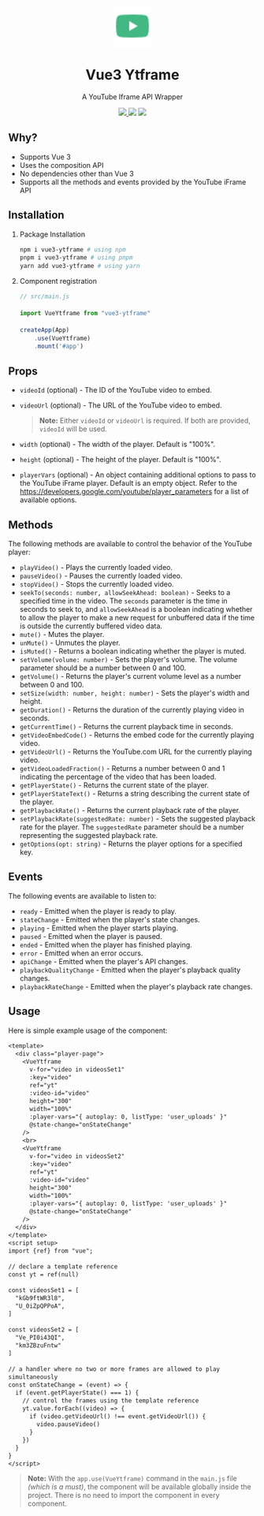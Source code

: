 <p align="center">
	<img src="./src/assets/youtube.svg" width="80">
</p>
<h1 align=center>Vue3 Ytframe</h1>
<p align=center>A YouTube Iframe API Wrapper</p>
<p align="center">
<a href="https://www.npmjs.com/package/vue3-ytframe"><img src="https://img.shields.io/npm/v/vue3-ytframe.svg"/> <img src="https://img.shields.io/npm/dm/vue3-ytframe.svg"/></a> <a href="https://vuejs.org/"><img src="https://img.shields.io/badge/vue-3-brightgreen.svg"/></a>
</p>

## Why?

- Supports Vue 3
- Uses the composition API
- No dependencies other than Vue 3
- Supports all the methods and events provided by the YouTube iFrame API

## Installation

1. Package Installation
    ```bash
    npm i vue3-ytframe # using npm
    pnpm i vue3-ytframe # using pnpm
    yarn add vue3-ytframe # using yarn
    ````

2. Component registration
    ```js
    // src/main.js

    import VueYtframe from "vue3-ytframe"

    createApp(App)
        .use(VueYtframe)
        .mount('#app')
    ```
## Props

- `videoId` (optional) - The ID of the YouTube video to embed.
- `videoUrl` (optional) - The URL of the YouTube video to embed.

  > **Note:** Either `videoId` or `videoUrl` is required. If both are provided, `videoId` will be used.

- `width` (optional) - The width of the player. Default is "100%".
- `height` (optional) - The height of the player. Default is "100%".
- `playerVars` (optional) - An object containing additional options to pass to the YouTube iFrame player. Default is an
  empty object. Refer to the https://developers.google.com/youtube/player_parameters for a list of available options.

## Methods

The following methods are available to control the behavior of the YouTube player:

- `playVideo()` - Plays the currently loaded video.
- `pauseVideo()` - Pauses the currently loaded video.
- `stopVideo()` - Stops the currently loaded video.
- `seekTo(seconds: number, allowSeekAhead: boolean)` - Seeks to a specified time in the video. The `seconds` parameter
  is the time in seconds to seek to, and `allowSeekAhead` is a boolean indicating whether to allow the player to make a
  new request for unbuffered data if the time is outside the currently buffered video data.
- `mute()` - Mutes the player.
- `unMute()` - Unmutes the player.
- `isMuted()` - Returns a boolean indicating whether the player is muted.
- `setVolume(volume: number)` - Sets the player's volume. The volume parameter should be a number between 0 and 100.
- `getVolume()` - Returns the player's current volume level as a number between 0 and 100.
- `setSize(width: number, height: number)` - Sets the player's width and height.
- `getDuration()` - Returns the duration of the currently playing video in seconds.
- `getCurrentTime()` - Returns the current playback time in seconds.
- `getVideoEmbedCode()` - Returns the embed code for the currently playing video.
- `getVideoUrl()` - Returns the YouTube.com URL for the currently playing video.
- `getVideoLoadedFraction()` - Returns a number between 0 and 1 indicating the percentage of the video that has been
  loaded.
- `getPlayerState()` - Returns the current state of the player.
- `getPlayerStateText()` - Returns a string describing the current state of the player.
- `getPlaybackRate()` - Returns the current playback rate of the player.
- `setPlaybackRate(suggestedRate: number)` - Sets the suggested playback rate for the player. The `suggestedRate`
  parameter should be a number representing the suggested playback rate.
- `getOptions(opt: string)` - Returns the player options for a specified key.

## Events

The following events are available to listen to:

- `ready` - Emitted when the player is ready to play.
- `stateChange` - Emitted when the player's state changes.
- `playing` - Emitted when the player starts playing.
- `paused` - Emitted when the player is paused.
- `ended` - Emitted when the player has finished playing.
- `error` - Emitted when an error occurs.
- `apiChange` - Emitted when the player's API changes.
- `playbackQualityChange` - Emitted when the player's playback quality changes.
- `playbackRateChange` - Emitted when the player's playback rate changes.

## Usage

Here is simple example usage of the component:

```vue
<template>
  <div class="player-page">
    <VueYtframe
      v-for="video in videosSet1"
      :key="video"
      ref="yt"
      :video-id="video"
      height="300"
      width="100%"
      :player-vars="{ autoplay: 0, listType: 'user_uploads' }"
      @state-change="onStateChange"
    />
    <br>
    <VueYtframe
      v-for="video in videosSet2"
      :key="video"
      ref="yt"
      :video-id="video"
      height="300"
      width="100%"
      :player-vars="{ autoplay: 0, listType: 'user_uploads' }"
      @state-change="onStateChange"
    />
  </div>
</template>
<script setup>
import {ref} from "vue";

// declare a template reference
const yt = ref(null)

const videosSet1 = [
  "kGb9ftWR3l8",
  "U_0iZpQPPoA",
]

const videosSet2 = [
  "Ve_PI0i43QI",
  "km3ZBzuFntw"
]

// a handler where no two or more frames are allowed to play simultaneously
const onStateChange = (event) => {
  if (event.getPlayerState() === 1) {
    // control the frames using the template reference
    yt.value.forEach((video) => {
      if (video.getVideoUrl() !== event.getVideoUrl()) {
        video.pauseVideo()
      }
    })
  }
}
</script>
```

> **Note:** With the `app.use(VueYtframe)` command in the `main.js` file _(which is a must)_, the component will be
> available globally inside the project. There is no need to import the component in every component.
